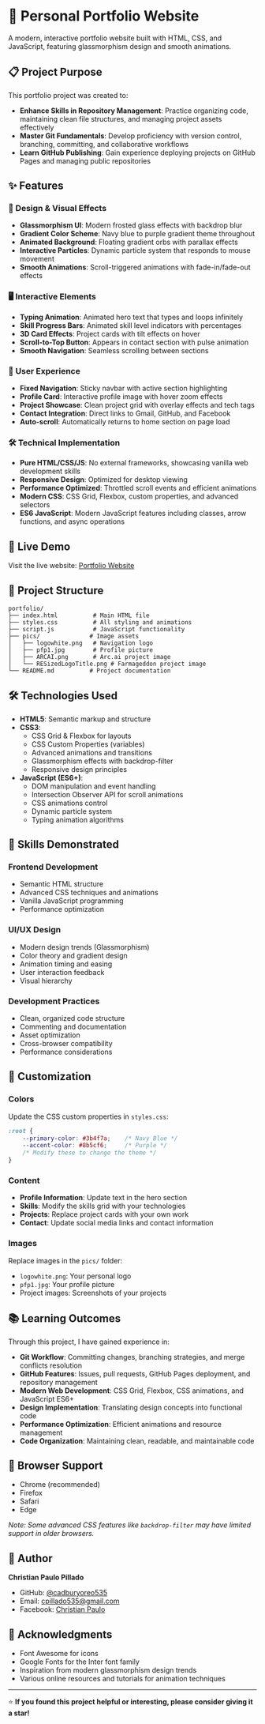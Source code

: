 # 🌟 Personal Portfolio Website

A modern, interactive portfolio website built with HTML, CSS, and JavaScript, featuring glassmorphism design and smooth animations.

## 📋 Project Purpose

This portfolio project was created to:

- **Enhance Skills in Repository Management**: Practice organizing code, maintaining clean file structures, and managing project assets effectively
- **Master Git Fundamentals**: Develop proficiency with version control, branching, committing, and collaborative workflows
- **Learn GitHub Publishing**: Gain experience deploying projects on GitHub Pages and managing public repositories

## ✨ Features

### 🎨 Design & Visual Effects
- **Glassmorphism UI**: Modern frosted glass effects with backdrop blur
- **Gradient Color Scheme**: Navy blue to purple gradient theme throughout
- **Animated Background**: Floating gradient orbs with parallax effects
- **Interactive Particles**: Dynamic particle system that responds to mouse movement
- **Smooth Animations**: Scroll-triggered animations with fade-in/fade-out effects

### 🖥️ Interactive Elements
- **Typing Animation**: Animated hero text that types and loops infinitely
- **Skill Progress Bars**: Animated skill level indicators with percentages
- **3D Card Effects**: Project cards with tilt effects on hover
- **Scroll-to-Top Button**: Appears in contact section with pulse animation
- **Smooth Navigation**: Seamless scrolling between sections

### 📱 User Experience
- **Fixed Navigation**: Sticky navbar with active section highlighting
- **Profile Card**: Interactive profile image with hover zoom effects
- **Project Showcase**: Clean project grid with overlay effects and tech tags
- **Contact Integration**: Direct links to Gmail, GitHub, and Facebook
- **Auto-scroll**: Automatically returns to home section on page load

### 🛠️ Technical Implementation
- **Pure HTML/CSS/JS**: No external frameworks, showcasing vanilla web development skills
- **Responsive Design**: Optimized for desktop viewing
- **Performance Optimized**: Throttled scroll events and efficient animations
- **Modern CSS**: CSS Grid, Flexbox, custom properties, and advanced selectors
- **ES6 JavaScript**: Modern JavaScript features including classes, arrow functions, and async operations

## 🚀 Live Demo

Visit the live website: [Portfolio Website](https://pau-portfolio.vercel.app/)

## 📁 Project Structure

```
portfolio/
├── index.html          # Main HTML file
├── styles.css          # All styling and animations
├── script.js           # JavaScript functionality
├── pics/              # Image assets
│   ├── logowhite.png   # Navigation logo
│   ├── pfp1.jpg        # Profile picture
│   ├── ARCAI.png       # Arc.ai project image
│   └── RESizedLogoTitle.png # Farmageddon project image
└── README.md          # Project documentation
```

## 🛠️ Technologies Used

- **HTML5**: Semantic markup and structure
- **CSS3**: 
  - CSS Grid & Flexbox for layouts
  - CSS Custom Properties (variables)
  - Advanced animations and transitions
  - Glassmorphism effects with backdrop-filter
  - Responsive design principles
- **JavaScript (ES6+)**:
  - DOM manipulation and event handling
  - Intersection Observer API for scroll animations
  - CSS animations control
  - Dynamic particle system
  - Typing animation algorithms

## 🎯 Skills Demonstrated

### Frontend Development
- Semantic HTML structure
- Advanced CSS techniques and animations
- Vanilla JavaScript programming
- Performance optimization

### UI/UX Design
- Modern design trends (Glassmorphism)
- Color theory and gradient design
- Animation timing and easing
- User interaction feedback
- Visual hierarchy

### Development Practices
- Clean, organized code structure
- Commenting and documentation
- Asset optimization
- Cross-browser compatibility
- Performance considerations


## 🎨 Customization

### Colors
Update the CSS custom properties in `styles.css`:
```css
:root {
    --primary-color: #3b4f7a;    /* Navy Blue */
    --accent-color: #8b5cf6;     /* Purple */
    /* Modify these to change the theme */
}
```

### Content
- **Profile Information**: Update text in the hero section
- **Skills**: Modify the skills grid with your technologies
- **Projects**: Replace project cards with your own work
- **Contact**: Update social media links and contact information

### Images
Replace images in the `pics/` folder:
- `logowhite.png`: Your personal logo
- `pfp1.jpg`: Your profile picture
- Project images: Screenshots of your projects

## 📚 Learning Outcomes

Through this project, I have gained experience in:

- **Git Workflow**: Committing changes, branching strategies, and merge conflicts resolution
- **GitHub Features**: Issues, pull requests, GitHub Pages deployment, and repository management
- **Modern Web Development**: CSS Grid, Flexbox, CSS animations, and JavaScript ES6+
- **Design Implementation**: Translating design concepts into functional code
- **Performance Optimization**: Efficient animations and resource management
- **Code Organization**: Maintaining clean, readable, and maintainable code

## 🔧 Browser Support

- Chrome (recommended)
- Firefox
- Safari
- Edge

*Note: Some advanced CSS features like `backdrop-filter` may have limited support in older browsers.*


## 👤 Author

**Christian Paulo Pillado**
- GitHub: [@cadburyoreo535](https://github.com/cadburyoreo535)
- Email: cpillado535@gmail.com
- Facebook: [Christian Paulo](https://www.facebook.com/christian.paulooo)

## 🙏 Acknowledgments

- Font Awesome for icons
- Google Fonts for the Inter font family
- Inspiration from modern glassmorphism design trends
- Various online resources and tutorials for animation techniques

---

⭐ **If you found this project helpful or interesting, please consider giving it a star!**
